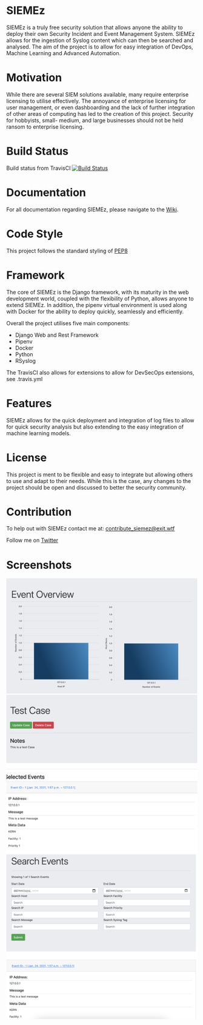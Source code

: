 SIEMEz
=====

SIEMEz is a truly free security solution that allows anyone the ability to deploy their own Security Incident and Event Management System.
SIEMEz allows for the ingestion of Syslog content which can then be searched and analysed. The aim of the project is to allow for easy integration of DevOps, Machine Learning and Advanced Automation.

# Motivation
While there are several SIEM solutions available, many require enterprise licensing to utilise effectively.
The annoyance of enterprise licensing for user management, or even dashboarding and the lack of further integration of other areas of computing has led
to the creation of this project. Security for hobbyists, small- medium, and large businesses should not be held ransom to enterprise licensing.

# Build Status
Build status from TravisCI
[![Build Status](https://img.shields.io/travis/TheAlgorithms/Python.svg?label=Travis%20CI&logo=travis&style=flat-square)](https://travis-ci.com/github/jwhitt3r/SIEMEz)

# Documentation
For all documentation regarding SIEMEz, please navigate to the [Wiki](https://github.com/jwhitt3r/SIEMEz/wiki).

# Code Style
This project follows the standard styling of [PEP8](https://www.python.org/dev/peps/pep-0008/)

# Framework
The core of SIEMEz is the Django framework, with its maturity in the web development world, coupled with the flexibility of Python, allows anyone to extend SIEMEz.
In addition, the pipenv virtual environment is used along with Docker for the ability to deploy quickly, seamlessly and efficiently.

Overall the project utilises five main components:
* Django Web and Rest Framework
* Pipenv
* Docker
* Python
* RSyslog

The TravisCI also allows for extensions to allow for DevSecOps extensions, see .travis.yml

# Features
SIEMEz allows for the quick deployment and integration of log files to allow for quick security analysis but also extending to the easy integration of machine learning models.

# License
This project is ment to be flexible and easy to integrate but allowing others to use and adapt to their needs. While this is the case, any changes to the project should be open and discussed to better the security community.

# Contribution
To help out with SIEMEz contact me at: contribute_siemez@exit.wtf

Follow me on [Twitter](https://twitter.com/Jack_WJ)

# Screenshots
![Event Dashboard](https://github.com/jwhitt3r/SIEMEz/blob/master/docs/screenshots/images/event_dashboard.png)
![Incident Case](https://github.com/jwhitt3r/SIEMEz/blob/master/docs/screenshots/images/incident_case.png)
![Search Event](https://github.com/jwhitt3r/SIEMEz/blob/master/docs/screenshots/images/search_event.png)
